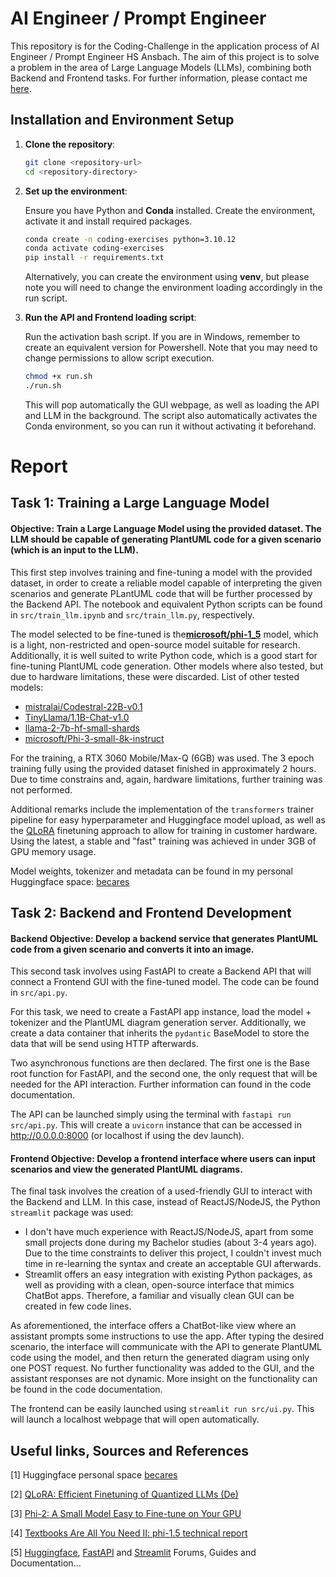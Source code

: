 # AI Engineer / Prompt Engineer
This repository is for the Coding-Challenge in the application process of AI Engineer / Prompt Engineer HS Ansbach.
The aim of this project is to solve a problem in the area of Large Language Models (LLMs), combining both Backend and Frontend tasks. For further information, please contact me [here](mailto:abecares001@gmail.com).

## Installation and Environment Setup
1. **Clone the repository**:
    ```bash
    git clone <repository-url>
    cd <repository-directory>
    ```

2. **Set up the environment**:

    Ensure you have Python and **Conda** installed. Create the environment, activate it and install required packages.
    ```bash
    conda create -n coding-exercises python=3.10.12
    conda activate coding-exercises
    pip install -r requirements.txt
    ```
    Alternatively, you can create the environment using **venv**, but please note you will need to change the environment loading accordingly in the run script.

3. **Run the API and Frontend loading script**:
   
   Run the activation bash script. If you are in Windows, remember to create an equivalent version for Powershell. Note that you may need to change permissions to allow script execution.
   ```bash
   chmod +x run.sh
   ./run.sh
   ```
   This will pop automatically the GUI webpage, as well as loading the API and LLM in the background. The script also automatically activates the Conda environment, so you can run it without activating it beforehand.

# Report

## Task 1: Training a Large Language Model
#### **Objective:** Train a Large Language Model using the provided dataset. The LLM should be capable of generating PlantUML code for a given scenario (which is an input to the LLM).

This first step involves training and fine-tuning a model with the provided dataset, in order to create a reliable model capable of interpreting the given scenarios and generate PLantUML code that will be further processed by the Backend API. The notebook and equivalent Python scripts can be found in ```src/train_llm.ipynb``` and ```src/train_llm.py```, respectively.

The model selected to be fine-tuned is the[**microsoft/phi-1_5**](https://huggingface.co/microsoft/phi-1_5) model, which is a light, non-restricted and open-source model suitable for research. Additionally, it is well suited to write Python code, which is a good start for fine-tuning PlantUML code generation. Other models where also tested, but due to hardware limitations, these were discarded. List of other tested models:
 - [mistralai/Codestral-22B-v0.1](https://huggingface.co/mistralai/Codestral-22B-v0.1)
 - [TinyLlama/1.1B-Chat-v1.0](https://huggingface.co/TinyLlama/TinyLlama-1.1B-Chat-v1.0)
 - [llama-2-7b-hf-small-shards](https://huggingface.co/abhishek/llama-2-7b-hf-small-shards)
 - [microsoft/Phi-3-small-8k-instruct](https://huggingface.co/microsoft/Phi-3-small-8k-instruct)

For the training, a RTX 3060 Mobile/Max-Q (6GB) was used. The 3 epoch training fully using the provided dataset finished in approximately 2 hours. Due to time constrains and, again, hardware limitations, further training was not performed.

Additional remarks include the implementation of the ```transformers``` trainer pipeline for easy hyperparameter and Huggingface model upload, as well as the [QLoRA](https://arxiv.org/abs/2305.14314) finetuning approach to allow for training in customer hardware. Using the latest, a stable and "fast" training was achieved in under 3GB of GPU memory usage.

Model weights, tokenizer and metadata can be found in my personal Huggingface space: [becares](https://huggingface.co/becares/finetuned_phi_15_plantuml_generation)

## Task 2: Backend and Frontend Development
#### **Backend Objective**: Develop a backend service that generates PlantUML code from a given scenario and converts it into an image.

This second task involves using FastAPI to create a Backend API that will connect a Frontend GUI with the fine-tuned model. The code can be found in ```src/api.py```.

For this task, we need to create a FastAPI app instance, load the model + tokenizer and the PlantUML diagram generation server. Additionally, we create a data container that inherits the ```pydantic``` BaseModel to store the data that will be send using HTTP afterwards.

Two asynchronous functions are then declared. The first one is the Base root function for FastAPI, and the second one, the only request that will be needed for the API interaction. Further information can found in the code documentation.

The API can be launched simply using the terminal with ```fastapi run src/api.py```. This will create a ```uvicorn``` instance that can be accessed in http://0.0.0.0:8000 (or localhost if using the dev launch).

#### **Frontend Objective**: Develop a frontend interface where users can input scenarios and view the generated PlantUML diagrams.

The final task involves the creation of a used-friendly GUI to interact with the Backend and LLM. In this case, instead of ReactJS/NodeJS, the Python ```streamlit``` package was used:
- I don't have much experience with ReactJS/NodeJS, apart from some small projects done during my Bachelor studies (about 3-4 years ago). Due to the time constraints to deliver this project, I couldn't invest much time in re-learning the syntax and create an acceptable GUI afterwards.
- Streamlit offers an easy integration with existing Python packages, as well as providing with a clean, open-source interface that mimics ChatBot apps. Therefore, a familiar and visually clean GUI can be created in few code lines.

As aforementioned, the interface offers a ChatBot-like view where an assistant prompts some instructions to use the app. After typing the desired scenario, the interface will communicate with the API to generate PlantUML code using the model, and then return the generated diagram using only one POST request. No further functionality was added to the GUI, and the assistant responses are not dynamic. More insight on the functionality can be found in the code documentation.

The frontend can be easily launched using ```streamlit run src/ui.py```. This will launch a localhost webpage that will open automatically.

## Useful links, Sources and References
[1] Huggingface personal space [becares](https://huggingface.co/becares)

[2] [QLoRA: Efficient Finetuning of Quantized LLMs (De)](https://arxiv.org/abs/2305.14314)

[3] [Phi-2: A Small Model Easy to Fine-tune on Your GPU](https://kaitchup.substack.com/p/phi-2-a-small-model-easy-to-fine)

[4] [Textbooks Are All You Need II: phi-1.5 technical report](https://arxiv.org/abs/2309.05463)

[5] [Huggingface](https://huggingface.co/), [FastAPI](https://fastapi.tiangolo.com/) and [Streamlit](https://streamlit.io/) Forums, Guides and Documentation...